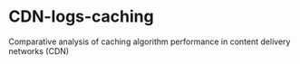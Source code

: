 # CDN-logs-caching
Comparative analysis of caching algorithm performance in content delivery networks (CDN)
